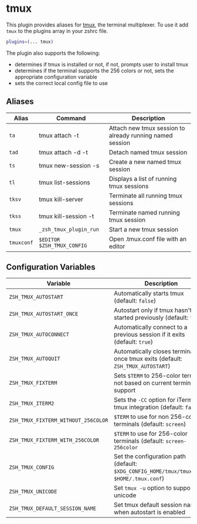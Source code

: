 # tmux

This plugin provides aliases for [tmux](https://tmux.github.io/), the terminal multiplexer.
To use it add `tmux` to the plugins array in your zshrc file.

```zsh
plugins=(... tmux)
```

The plugin also supports the following:

- determines if tmux is installed or not, if not, prompts user to install tmux
- determines if the terminal supports the 256 colors or not, sets the appropriate configuration variable
- sets the correct local config file to use

## Aliases

| Alias      | Command                    | Description                                              |
| ---------- | -------------------------- | -------------------------------------------------------- |
| `ta`       | tmux attach -t             | Attach new tmux session to already running named session |
| `tad`      | tmux attach -d -t          | Detach named tmux session                                |
| `ts`       | tmux new-session -s        | Create a new named tmux session                          |
| `tl`       | tmux list-sessions         | Displays a list of running tmux sessions                 |
| `tksv`     | tmux kill-server           | Terminate all running tmux sessions                      |
| `tkss`     | tmux kill-session -t       | Terminate named running tmux session                     |
| `tmux`     | `_zsh_tmux_plugin_run`     | Start a new tmux session                                 |
| `tmuxconf` | `$EDITOR $ZSH_TMUX_CONFIG` | Open .tmux.conf file with an editor                      |

## Configuration Variables

| Variable                            | Description                                                                                 |
| ----------------------------------- | ------------------------------------------------------------------------------------------- |
| `ZSH_TMUX_AUTOSTART`                | Automatically starts tmux (default: `false`)                                                |
| `ZSH_TMUX_AUTOSTART_ONCE`           | Autostart only if tmux hasn't been started previously (default: `true`)                     |
| `ZSH_TMUX_AUTOCONNECT`              | Automatically connect to a previous session if it exits (default: `true`)                   |
| `ZSH_TMUX_AUTOQUIT`                 | Automatically closes terminal once tmux exits (default: `ZSH_TMUX_AUTOSTART`)               |
| `ZSH_TMUX_FIXTERM`                  | Sets `$TERM` to 256-color term or not based on current terminal support                     |
| `ZSH_TMUX_ITERM2`                   | Sets the `-CC` option for iTerm2 tmux integration (default: `false`)                        |
| `ZSH_TMUX_FIXTERM_WITHOUT_256COLOR` | `$TERM` to use for non 256-color terminals (default: `screen`)                              |
| `ZSH_TMUX_FIXTERM_WITH_256COLOR`    | `$TERM` to use for 256-color terminals (default: `screen-256color`                          |
| `ZSH_TMUX_CONFIG`                   | Set the configuration path (default: `$XDG_CONFIG_HOME/tmux/tmux.conf`, `$HOME/.tmux.conf`) |
| `ZSH_TMUX_UNICODE`                  | Set `tmux -u` option to support unicode                                                     |
| `ZSH_TMUX_DEFAULT_SESSION_NAME`     | Set tmux default session name when autostart is enabled                                     |
